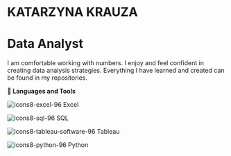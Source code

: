 # **KATARZYNA KRAUZA**

# **Data Analyst**

I am comfortable working with numbers. I enjoy and feel confident in creating data analysis strategies. Everything I have learned and created can be found in my repositories.

**🧰 Languages and Tools**

![icons8-excel-96](https://github.com/user-attachments/assets/d963b5b0-1ec5-4f91-bc33-6d2122c4637d)  Excel

![icons8-sql-96](https://github.com/user-attachments/assets/cc9952b9-c465-4638-96b0-243278e24646)  SQL

![icons8-tableau-software-96](https://github.com/user-attachments/assets/795ff60a-f58a-4ba7-a0b7-b0304576ba1b)  Tableau

![icons8-python-96](https://github.com/user-attachments/assets/6d57ac7d-9f4d-4fd9-9153-73424a6f3eec)  Python

